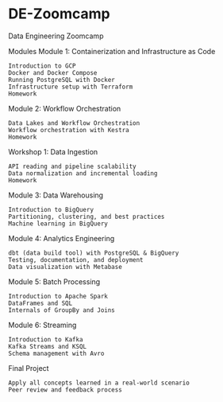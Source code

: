 # DE-Zoomcamp
Data Engineering Zoomcamp

Modules
Module 1: Containerization and Infrastructure as Code

    Introduction to GCP
    Docker and Docker Compose
    Running PostgreSQL with Docker
    Infrastructure setup with Terraform
    Homework

Module 2: Workflow Orchestration

    Data Lakes and Workflow Orchestration
    Workflow orchestration with Kestra
    Homework

Workshop 1: Data Ingestion

    API reading and pipeline scalability
    Data normalization and incremental loading
    Homework

Module 3: Data Warehousing

    Introduction to BigQuery
    Partitioning, clustering, and best practices
    Machine learning in BigQuery

Module 4: Analytics Engineering

    dbt (data build tool) with PostgreSQL & BigQuery
    Testing, documentation, and deployment
    Data visualization with Metabase

Module 5: Batch Processing

    Introduction to Apache Spark
    DataFrames and SQL
    Internals of GroupBy and Joins

Module 6: Streaming

    Introduction to Kafka
    Kafka Streams and KSQL
    Schema management with Avro

Final Project

    Apply all concepts learned in a real-world scenario
    Peer review and feedback process

